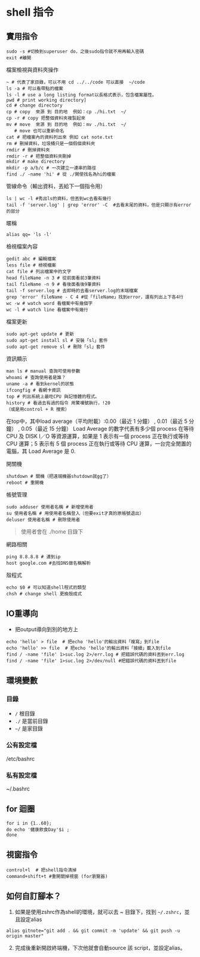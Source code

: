 


# shell 指令

## 實用指令


```shell
sudo -s #切換到superuser do，之後sudo指令就不用再輸入密碼
exit #離開

```


檔案檢視與資料夾操作
```shell
~ # 代表了家目錄，可以不用 cd ../../code 可以直接  ~/code
ls -a # 可以看帶點的檔案
ls -l # use a long listing format以長格式表示，包含檔案屬性。
pwd # print working directory]
cd # change directory 
cp # copy  來源 到 目的地  例如：cp ./hi.txt  ~/
cp -r # copy 把整個資料夾複製起來
mv # move  來源 到 目的地  例如：mv ./hi.txt  ~/ 
   # move 也可以重新命名
cat # 把檔案內的資料列出來 例如 cat note.txt
rm # 刪掉資料，垃圾桶只是一個假個資料夾
rmdir # 刪掉資料夾
rmdir -r # 把整個資料夾刪掉
mkdir # make directory
mkdir -p a/b/c # 一次建立一連串的路徑
find ./ -name 'hi' # 從 ./開使找名為hi的檔案
```

管線命令（輸出資料，丟給下一個指令用）
```shell
ls | wc -l #秀出ls的資料，但丟到wc去看有幾行
tail -f 'server.log' | grep 'error' -C  #去看末尾的資料，但是只顯示有error的部分
```

暱稱
```shell
alias qq= 'ls -l'
```

檢視檔案內容
```shell
gedit abc # 編輯檔案
less file # 檢視檔案
cat file # 列出檔案中的文字
head fileName -n 3 # 從前面看前3筆資料
tail fileName -n 9 # 看後面看後9筆資料
tail -f server.log # 去即時的去看server.log的末端檔案
grep 'error' fileName - C 4 #從「fileName」找到error，還有列出上下各4行
wc -w # watch word 看檔案中有幾個字
wc -l # watch line 看檔案中有幾行
```


檔案更新
```shell
sudo apt-get update # 更新
sudo apt-get install sl # 安裝「sl」套件
sudo apt-get remove sl # 刪除「sl」套件
```

資訊顯示
```shell
man ls # manual 查詢可使用參數
whoami # 查詢使用者是誰？
uname -a # 看到kernel的狀態
ifcongfig # 看網卡資訊
top # 列出系統上最吃CPU 與記憶體的程式。
history # 看過去有過的指令 用驚嘆號執行，!20
（或是用control + R 搜索）
```

在top中，其中load average（平均附載）:0.00（最近 1 分鐘） , 0.01（最近 5 分鐘） , 0.05（最近 15 分鐘）
Load Average 的數字代表有多少個 process 在等待 CPU 及 DISK I／O 等資源運算，如果是 1 表示有一個 process 正在執行或等待 CPU 運算；5 表示有 5 個 process 正在執行或等待 CPU 運算，一台完全閒置的電腦，其 Load Average 是 0.


開關機
```shell
shutdown # 關機（把遠端機器shutdown就gg了）
reboot # 重開機 
```

帳號管理
```shell
sudo adduser 使用者名稱 # 新增使用者
su 使用者名稱 # 用使用者名稱登入（但要exit才真的原帳號退出）
deluser 使用者名稱 # 刪除使用者
```

> 使用者會在 ./home 目錄下


網路相關
```shell
ping 8.8.8.8 # 連到ip
host google.com #去找DNS做名稱解析
```



殼程式

```shell
echo $0 # 可以知道shell程式的類型
chsh # change shell 更換殼成式
```

## IO重導向

- 把output導向到別的地方上

```shell
echo 'hello' > file  # 把echo 'hello'的輸出資料「複寫」到file
echo 'hello' >> file  # 把echo 'hello'的輸出資料「接續」載入到file  
find / -name 'file' 1>suc.log 2>/err.log # 把錯誤代碼的資料丟到err.log
find / -name 'file' 1>suc.log 2>/dev/null #把錯誤代碼的資料丟到file  
```

## 環境變數

### 目錄


-  `/` 根目錄
-  `./` 是當前目錄
-  `~/` 是家目錄



### 公有設定檔

/etc/bashrc

### 私有設定檔

~/.bashrc

## for 迴圈

```shell
for i in {1..60}; 
do echo '健康飲食Day'$i ;
done
```

## 視窗指令

```
control+l  # 把shell指令清掉
command+shift+t #重開關掉視窗 (for瀏覽器)
```

## 如何自訂腳本？


1. 如果是使用zshrc作為shell的環境，就可以去 ~ 目錄下，找到 `~/.zshrc`，並且設定alias

```shell
alias gitnote="git add . && git commit -m 'update' && git push -u origin master"
```

2. 完成後重新開啟終端機，下次他就會自動source 該 script，並設定alias。

